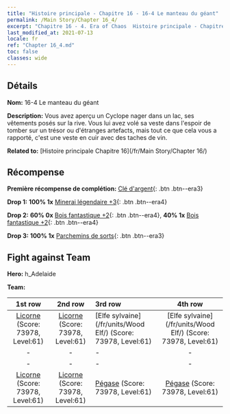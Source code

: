```yaml
---
title: "Histoire principale - Chapitre 16 - 16-4 Le manteau du géant"
permalink: /Main Story/Chapter 16_4/
excerpt: "Chapitre 16 - 4. Era of Chaos  Histoire principale - Chapitre 16_4. 16-4 Le manteau du géant"
last_modified_at: 2021-07-13
locale: fr
ref: "Chapter 16_4.md"
toc: false
classes: wide
---
```


## Détails

 **Nom:** 16-4 Le manteau du géant

 **Description:** Vous avez aperçu un Cyclope nager dans un lac, ses vêtements posés sur la rive. Vous lui avez volé sa veste dans l'espoir de tomber sur un trésor ou d'étranges artefacts, mais tout ce que cela vous a rapporté, c'est une veste en cuir avec des taches de vin.

 **Related to:** [Histoire principale Chapitre 16](/fr/Main Story/Chapter 16/)

## Récompense

 **Première récompense de complétion:** [Clé d'argent](/ItemsFR/con_693/){: .btn .btn--era3}

 **Drop 1:** **100% 1x** [Minerai légendaire +3](/ItemsFR/mat_54/){: .btn .btn--era4}

 **Drop 2:** **60% 0x** [Bois fantastique +2](/ItemsFR/mat_48/){: .btn .btn--era4}, **40% 1x** [Bois fantastique +2](/ItemsFR/mat_48/){: .btn .btn--era4}

 **Drop 3:** **100% 1x** [Parchemins de sorts](/ItemsFR/con_694/){: .btn .btn--era3}


## Fight against Team
 **Hero:** h_Adelaide

 **Team:**


  | 1st row | 2nd row | 3rd row | 4th row |
  |:----:|:----:|:----|:----:|
  | [Licorne](/fr/units/Unicorn/) (Score: 73978, Level:61)  | [Licorne](/fr/units/Unicorn/) (Score: 73978, Level:61)  | [Elfe sylvaine](/fr/units/Wood Elf/) (Score: 73978, Level:61)  | [Elfe sylvaine](/fr/units/Wood Elf/) (Score: 73978, Level:61)  |
  | - | - | - | - |
  | - | - | - | - |
  | [Licorne](/fr/units/Unicorn/) (Score: 73978, Level:61)  | [Licorne](/fr/units/Unicorn/) (Score: 73978, Level:61)  | [Pégase](/fr/units/Pegasus/) (Score: 73978, Level:61)  | [Pégase](/fr/units/Pegasus/) (Score: 73978, Level:61)  |


